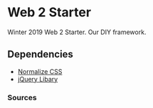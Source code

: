 # Web 2 Starter
Winter 2019 Web 2 Starter. Our DIY framework.

## Dependencies
* [Normalize CSS](https://necolas.github.io/normalize.css/)
* [jQuery Libary](https://jquery.com)

### Sources
<link href="https://codepen.io/mr_alien/pen/Alzqe">
<link href="https://www.youtube.com/watch?v=FCQlNTuy6lI">